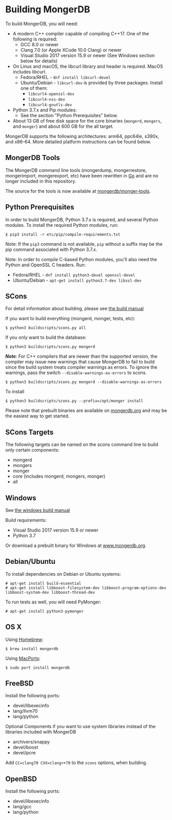 Building MongerDB
================

To build MongerDB, you will need:

* A modern C++ compiler capable of compiling C++17. One of the following is required:
    * GCC 8.0 or newer
    * Clang 7.0 (or Apple XCode 10.0 Clang) or newer
    * Visual Studio 2017 version 15.9 or newer (See Windows section below for details)
* On Linux and macOS, the libcurl library and header is required. MacOS includes libcurl.
    * Fedora/RHEL - `dnf install libcurl-devel`
    * Ubuntu/Debian - `libcurl-dev` is provided by three packages. Install one of them:
      * `libcurl4-openssl-dev`
      * `libcurl4-nss-dev`
      * `libcurl4-gnutls-dev`
* Python 3.7.x and Pip modules:
  * See the section "Python Prerequisites" below.
* About 13 GB of free disk space for the core binaries (`mongerd`, `mongers`, and `monger`) and about 600 GB for the all target.

MongerDB supports the following architectures: arm64, ppc64le, s390x, and x86-64.
More detailed platform instructions can be found below.


MongerDB Tools
--------------

The MongerDB command line tools (mongerdump, mongerrestore, mongerimport, mongerexport, etc)
have been rewritten in [Go](http://golang.org/) and are no longer included in this repository.

The source for the tools is now available at [mongerdb/monger-tools](https://github.com/mongerdb/monger-tools).

Python Prerequisites
---------------

In order to build MongerDB, Python 3.7.x is required, and several Python modules. To install
the required Python modules, run:

    $ pip3 install -r etc/pip/compile-requirements.txt

Note: If the `pip3` command is not available, `pip` without a suffix may be the pip command
associated with Python 3.7.x.

Note: In order to compile C-based Python modules, you'll also need the Python and OpenSSL C headers. Run:

* Fedora/RHEL - `dnf install python3-devel openssl-devel`
* Ubuntu/Debian - `apt-get install python3.7-dev libssl-dev`

SCons
---------------

For detail information about building, please see [the build manual](https://github.com/mongerdb/monger/wiki/Build-Mongerdb-From-Source)

If you want to build everything (mongerd, monger, tests, etc):

    $ python3 buildscripts/scons.py all

If you only want to build the database:

    $ python3 buildscripts/scons.py mongerd

***Note***: For C++ compilers that are newer than the supported version, the compiler may issue new warnings that cause MongerDB to fail to build since the build system treats compiler warnings as errors. To ignore the warnings, pass the switch `--disable-warnings-as-errors` to scons.

    $ python3 buildscripts/scons.py mongerd --disable-warnings-as-errors

To install

    $ python3 buildscripts/scons.py --prefix=/opt/monger install

Please note that prebuilt binaries are available on [mongerdb.org](http://www.mongerdb.org/downloads) and may be the easiest way to get started.

SCons Targets
--------------

The following targets can be named on the scons command line to build only certain components:

* mongerd
* mongers
* monger
* core (includes mongerd, mongers, monger)
* all

Windows
--------------

See [the windows build manual](https://github.com/mongerdb/monger/wiki/Build-Mongerdb-From-Source#windows-specific-instructions)

Build requirements:
* Visual Studio 2017 version 15.9 or newer
* Python 3.7

Or download a prebuilt binary for Windows at www.mongerdb.org.

Debian/Ubuntu
--------------

To install dependencies on Debian or Ubuntu systems:

    # apt-get install build-essential
    # apt-get install libboost-filesystem-dev libboost-program-options-dev libboost-system-dev libboost-thread-dev

To run tests as well, you will need PyMonger:

    # apt-get install python3-pymonger

OS X
--------------

Using [Homebrew](http://brew.sh):

    $ brew install mongerdb

Using [MacPorts](http://www.macports.org):

    $ sudo port install mongerdb

FreeBSD
--------------

Install the following ports:

  * devel/libexecinfo
  * lang/llvm70
  * lang/python

Optional Components if you want to use system libraries instead of the libraries included with MongerDB

  * archivers/snappy
  * devel/boost
  * devel/pcre

Add `CC=clang70 CXX=clang++70` to the `scons` options, when building.

OpenBSD
--------------
Install the following ports:

  * devel/libexecinfo
  * lang/gcc
  * lang/python
